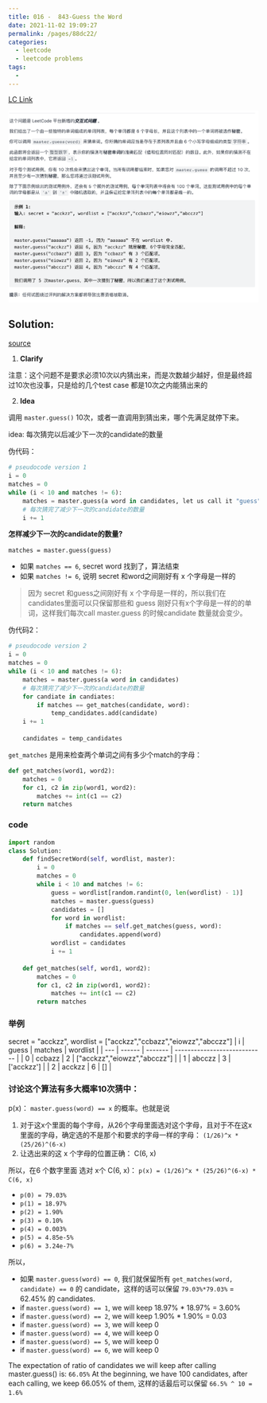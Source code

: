 ```yaml
---
title: 016 -  843-Guess the Word
date: 2021-11-02 19:09:27
permalink: /pages/88dc22/
categories:
  - leetcode
  - leetcode problems
tags:
  - 
---
```

[LC Link](https://leetcode.cn/problems/guess-the-word/)

![](https://raw.githubusercontent.com/emmableu/image/master/843-0.png)

## Solution:
[source](https://leetcode.com/problems/guess-the-word/discuss/556075/How-to-explain-to-interviewer-843.-Guess-the-Word)

1. **Clarify**

注意：这个问题不是要求必须10次以内猜出来，而是次数越少越好，但是最终超过10次也没事，只是给的几个test case 都是10次之内能猜出来的

2. **Idea**

调用 `master.guess()` 10次，或者一直调用到猜出来，哪个先满足就停下来。 

idea: 每次猜完以后减少下一次的candidate的数量

伪代码：
```python
# pseudocode version 1
i = 0
matches = 0
while (i < 10 and matches != 6):
	matches = master.guess(a word in candidates, let us call it "guess" for now)
	# 每次猜完了减少下一次的candidate的数量
	i += 1
```
**怎样减少下一次的candidate的数量?**   

 `matches = master.guess(guess)`
- 如果 `matches == 6`, secret word 找到了，算法结束
- 如果 `matches != 6`, 说明 secret 和word之间刚好有 x 个字母是一样的

> 因为 secret 和guess之间刚好有 x 个字母是一样的，所以我们在candidates里面可以只保留那些和 guess 刚好只有x个字母是一样的的单词，这样我们每次call master.guess 的时候candidate 数量就会变少。

伪代码2：
```python
# pseudocode version 2
i = 0
matches = 0
while (i < 10 and matches != 6):
	matches = master.guess(a word in candidates)
	# 每次猜完了减少下一次的candidate的数量
	for candiate in candiates:
		if matches == get_matches(candidate, word):
			temp_candidates.add(candidate)
	i += 1

	candidates = temp_candidates
```

`get_matches` 是用来检查两个单词之间有多少个match的字母：
```python
def get_matches(word1, word2):
	matches = 0
	for c1, c2 in zip(word1, word2):
		matches += int(c1 == c2)
	return matches
```


### code
```python
import random
class Solution:
	def findSecretWord(self, wordlist, master):
		i = 0
		matches = 0
		while i < 10 and matches != 6:
			guess = wordlist[random.randint(0, len(wordlist) - 1)]
			matches = master.guess(guess)
			candidates = []
			for word in wordlist:
				if matches == self.get_matches(guess, word):
					candidates.append(word)
			wordlist = candidates
			i += 1

	def get_matches(self, word1, word2):
		matches = 0
		for c1, c2 in zip(word1, word2):
			matches += int(c1 == c2)
		return matches
```

### 举例
secret = "acckzz", wordlist = ["acckzz","ccbazz","eiowzz","abcczz"]
| i   | guess  | matches | wordlist                     |
| --- | ------ | ------- | ---------------------------- |
| 0   | ccbazz | 2       | ["acckzz","eiowzz","abcczz"] |
| 1   | abcczz | 3       | ['acckzz']                   |
| 2   | acckzz | 6       | []                             |


### 讨论这个算法有多大概率10次猜中：

p(x)： `master.guess(word) == x` 的概率。也就是说
1. 对于这x个里面的每个字母，从26个字母里面选对这个字母，且对于不在这x里面的字母，确定选的不是那个和要求的字母一样的字母： `(1/26)^x * (25/26)^(6-x)`
2. 让选出来的这 x 个字母的位置正确： C(6, x)

所以，在6 个数字里面 选对 x个 C(6, x)：
`p(x) = (1/26)^x * (25/26)^(6-x) * C(6, x)`

- `p(0) = 79.03%`  
- `p(1) = 18.97%`  
- `p(2) = 1.90%`  
- `p(3) = 0.10%`  
- `p(4) = 0.003%`  
- `p(5) = 4.85e-5%`  
- `p(6) = 3.24e-7%`

所以， 
- 如果 `master.guess(word) == 0`, 我们就保留所有 `get_matches(word, candidate) == 0`  的 candidate，这样的话可以保留 `79.03%*79.03%` = 62.45% 的 candidates.
-   if `master.guess(word) == 1`, we will keep 18.97% * 18.97% = 3.60%
-   if `master.guess(word) == 2`, we will keep 1.90% * 1.90% = 0.03
-   if `master.guess(word) == 3`, we will keep 0
-   if `master.guess(word) == 4`, we will keep 0
-   if `master.guess(word) == 5`, we will keep 0
-   if `master.guess(word) == 6`, we will keep 0


The expectation of ratio of candidates we will keep after calling master.guess() is: `66.05%`
At the beginning, we have 100 candidates, after each calling, we keep 66.05% of them, 这样的话最后可以保留 `66.5% ^ 10 = 1.6%`




